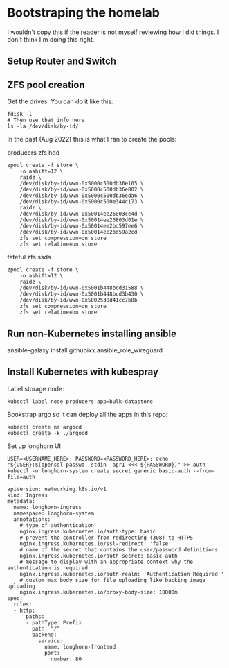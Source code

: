 # Bootstraping the homelab

I wouldn't copy this if the reader is not myself reviewing how I did things. I don't think I'm doing this right.


## Setup Router and Switch


## ZFS pool creation

Get the drives. You can do it like this:

```
fdisk -l
# Then use that info here
ls -la /dev/disk/by-id/
```

In the past (Aug 2022) this is what I ran to create the pools:

producers zfs hdd
```
zpool create -f store \
    -o ashift=12 \
    raidz \
    /dev/disk/by-id/wwn-0x5000c500db36e105 \
    /dev/disk/by-id/wwn-0x5000c500db36e802 \
    /dev/disk/by-id/wwn-0x5000c500db36eda6 \
    /dev/disk/by-id/wwn-0x5000c500e344c173 \
    raidz \
    /dev/disk/by-id/wwn-0x50014ee26803ce4d \
    /dev/disk/by-id/wwn-0x50014ee26803d01e \
    /dev/disk/by-id/wwn-0x50014ee2bd597ee6 \
    /dev/disk/by-id/wwn-0x50014ee2bd59a2cd
    zfs set compression=on store
    zfs set relatime=on store
```

fateful zfs ssds
```
zpool create -f store \
    -o ashift=12 \
    raidz \
    /dev/disk/by-id/wwn-0x5001b448bcd31588 \
    /dev/disk/by-id/wwn-0x5001b448bcd3b430 \
    /dev/disk/by-id/wwn-0x5002538d41cc7b8b
    zfs set compression=on store
    zfs set relatime=on store
```

## Run non-Kubernetes installing ansible

ansible-galaxy install githubixx.ansible_role_wireguard




## Install Kubernetes with kubespray

Label storage node:
```
kubectl label node producers app=bulk-datastore
```

Bookstrap argo so it can deploy all the apps in this repo:
```
kubectl create ns argocd
kubectl create -k ./argocd
```

Set up longhorn UI
```
USER=<USERNAME_HERE>; PASSWORD=<PASSWORD_HERE>; echo "${USER}:$(openssl passwd -stdin -apr1 <<< ${PASSWORD})" >> auth
kubectl -n longhorn-system create secret generic basic-auth --from-file=auth
```

```
apiVersion: networking.k8s.io/v1
kind: Ingress
metadata:
  name: longhorn-ingress
  namespace: longhorn-system
  annotations:
    # type of authentication
    nginx.ingress.kubernetes.io/auth-type: basic
    # prevent the controller from redirecting (308) to HTTPS
    nginx.ingress.kubernetes.io/ssl-redirect: 'false'
    # name of the secret that contains the user/password definitions
    nginx.ingress.kubernetes.io/auth-secret: basic-auth
    # message to display with an appropriate context why the authentication is required
    nginx.ingress.kubernetes.io/auth-realm: 'Authentication Required '
    # custom max body size for file uploading like backing image uploading
    nginx.ingress.kubernetes.io/proxy-body-size: 10000m
spec:
  rules:
  - http:
      paths:
      - pathType: Prefix
        path: "/"
        backend:
          service:
            name: longhorn-frontend
            port:
              number: 80
```